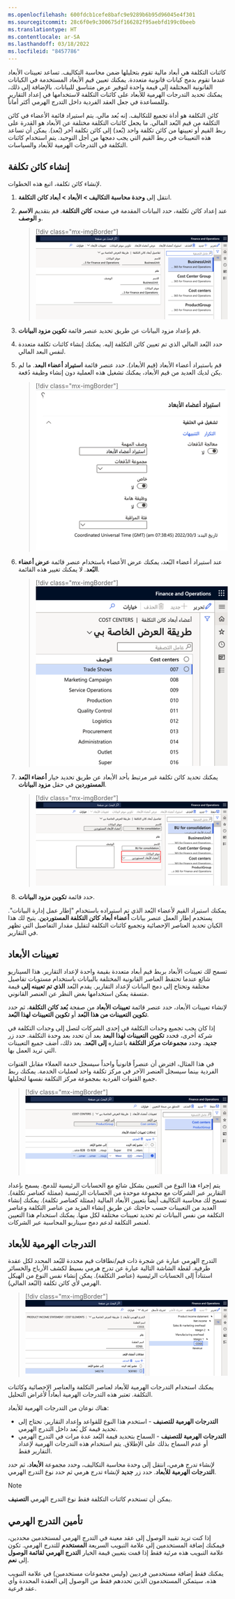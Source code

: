 ```yaml
---
ms.openlocfilehash: 600fdcb1cefe8bafc9e9289b6b95d96045e4f301
ms.sourcegitcommit: 28c6f0e9c300675df166282f95aebfd199c0beeb
ms.translationtype: HT
ms.contentlocale: ar-SA
ms.lasthandoff: 03/18/2022
ms.locfileid: "8457786"
---
```

كائنات التكلفة هي أبعاد مالية تقوم بتحليلها ضمن محاسبة التكاليف. تساعد تعيينات الأبعاد عندما تقوم بدمج كيانات قانونية متعددة. يمكنك تعيين قيم الأبعاد المستخدمة في الكيانات القانونية المختلفة إلى قيمة واحدة لتوفير عرض متناسق للبيانات. بالإضافة إلى ذلك، يمكنك تحديد التدرجات الهرمية للأبعاد على كائنات التكلفة لاستخدامها في إعداد التقارير وللمساعدة في جعل العقد الفردية داخل التدرج الهرمي أكثر أماناً.

كائن التكلفة هو أداة تجميع للتكاليف. إنه بُعد مالي. يتم استيراد قائمة الأعضاء في كائن التكلفة من قيم البُعد المالي. ما يجعل كائنات التكلفة مختلفة عن الأبعاد هو القدرة على ربط القيم أو تعيينها من كائن تكلفة واحد (بُعد) إلى كائن تكلفة آخر (بُعد). يمكن أن تساعد هذه التعيينات في ربط القيم التي يجب دمجها من أجل التوحيد. يتم استخدام كائنات التكلفة في التدرجات الهرمية للأبعاد والسياسات.

## <a name="create-a-cost-object"></a>إنشاء كائن تكلفة
لإنشاء كائن تكلفة، اتبع هذه الخطوات.

1. انتقل إلى **وحدة محاسبة التكاليف > الأبعاد > أبعاد كائن التكلفة**.
2. عند إعداد كائن تكلفة، حدد البيانات المقدمة في صفحة **كائن التكلفة**. قم بتقديم **الاسم** و **الوصف**.

    > [!div class="mx-imgBorder"]
    > ![لقطة شاشة لصفحة تفاصيل أبعاد كائن التكلفة.](../media/cost-object-dimension-details.png)
    
1. قم بإعداد مزود البيانات عن طريق تحديد عنصر قائمة **تكوين مزود البيانات**. 
2. حدد البُعد المالي الذي تم تعيين كائن التكلفة إليه. يمكنك إنشاء كائنات تكلفة متعددة لنفس البعد المالي.
3. قم باستيراد أعضاء الأبعاد (قيم الأبعاد). حدد عنصر قائمة **استيراد أعضاء البعد**. ما لم يكن لديك العديد من قيم الأبعاد، يمكنك تشغيل هذه العملية دون إنشاء وظيفة دُفعة.

    > [!div class="mx-imgBorder"]
    > ![ لقطة شاشة لصفحة استيراد أعضاء البعد.](../media/import-dimension-members.png)

1. عند استيراد أعضاء البُعد، يمكنك عرض الأعضاء باستخدام عنصر قائمة **عرض أعضاء البُعد**. لا يمكنك تغيير هذه القائمة.

    > [!div class="mx-imgBorder"]
    > ![لقطة شاشة لصفحة أعضاء بُعد كائن التكلفة.](../media/cost-object-dimension-members.png)
 
1. يمكنك تحديد كائن تكلفة غير مرتبط بأحد الأبعاد عن طريق تحديد خيار **أعضاء البُعد المستوردين** في حقل **مزود البيانات**.

    > [!div class="mx-imgBorder"]
    > ![لقطة شاشة لصفحة تفاصيل بُعد كائن التكلفة التي تعرض خيار أعضاء البُعد المستوردين.](../media/imported-dimension-members.png)
     
1. حدد قائمة **تكوين مزود البيانات**.
 
يمكنك استيراد القيم لأعضاء البُعد الذي تم استيراده باستخدام "إطار عمل إدارة البيانات". يستخدم إطار العمل عنصر بيانات **أعضاء أبعاد كائن التكلفة المستوردين**. يتيح لك هذا الكيان تحديد العناصر الإحصائية وتجميع كائنات التكلفة لتقليل مقدار التفاصيل التي تظهر في التقارير. 

## <a name="dimension-mappings"></a>تعيينات الأبعاد
تسمح لك تعيينات الأبعاد بربط قيم أبعاد متعددة بقيمة واحدة لإعداد التقارير. هذا السيناريو شائع عندما تحتفظ العناصر القانونية المختلفة بالبيانات باستخدام مستويات تفاصيل مختلفة وتحتاج إلى دمج البيانات لإعداد التقارير. يقدم البُعد **الذي تم تعيينه إلى** قيمة متسقة يمكن استخدامها بغض النظر عن العنصر القانوني.

لإنشاء تعيينات الأبعاد، حدد عنصر قائمة **تعيينات الأبعاد** من صفحة **بُعد كائن التكلفة**، ثم حدد **تكوين التعيينات من هذا البُعد** أو **تكوين التعيينات لهذا البُعد**.
 
إذا كان يجب تجميع وحدات التكلفة في إحدى الشركات لتصل إلى وحدات التكلفة في شركة أخرى، فحدد **تكوين التعيينات لهذا البعد** بعد أن تحدد بعد وحدة التكلفة. حدد زر **جديد**، وحدد **مجموعات مركز التكلفة** باعتباره **إلى البُعد**. بعد ذلك، أضف جميع التعيينات التي تريد العمل بها. 

في هذا المثال، افترض أن عنصراً قانونياً واحداً سيسجل خدمة العملاء مقابل القنوات الفردية بينما سيسجل العنصر الآخر في مركز تكلفة واحد لعمليات الخدمة. يمكنك ربط جميع القنوات الفردية بمجموعة مركز التكلفة نفسها لتحليلها.

> [!div class="mx-imgBorder"]
> ![لقطة شاشة لصفحة تعيينات عضو البُعد.](../media/dimension-member-mappings.png)

يتم إجراء هذا النوع من التعيين بشكل شائع مع الحسابات الرئيسية للدمج. يسمح بإعداد التقارير عبر الشركات مع مجموعة موحدة من الحسابات الرئيسية (ممثلة كعناصر تكلفة). تسمح لك محاسبة التكاليف أيضاً بتعيين الأبعاد المالية (ممثلة كعناصر تكلفة). يمكنك إنشاء العديد من التعيينات حسب حاجتك عن طريق إنشاء المزيد من عناصر التكلفة وعناصر التكلفة من نفس البيانات ثم تحديد تعيينات مختلفة لكل منها. يمكنك استخدام هذا التعيين لعنصر التكلفة لدعم دمج سيناريو المحاسبة عبر الشركات.

## <a name="dimension-hierarchies"></a>التدرجات الهرمية للأبعاد
التدرج الهرمي عبارة عن شجرة ذات قيم/نطاقات قيم محددة للبُعد المحدد لكل عقدة طرفية. لقطة الشاشة التالية عبارة عن تدرج هرمي بسيط لكشف الأرباح والخسائر استناداً إلى الحسابات الرئيسية (عناصر التكلفة). يمكن إنشاء نفس النوع من الهيكل الهرمي لأي كائن تكلفة (البُعد المالي).

> [!div class="mx-imgBorder"]
> ![لقطة شاشة لصفحة التدرج الهرمي للأبعاد.](../media/dimension-hierarchy.png)
 
يمكنك استخدام التدرجات الهرمية للأبعاد لعناصر التكلفة والعناصر الإحصائية وكائنات التكلفة. تعتبر هذه التدرجات الهرمية أبعاداً لأغراض التحليل. 

هناك نوعان من التدرجات الهرمية للأبعاد:

- **التدرجات الهرمية للتصنيف** - استخدم هذا النوع للقواعد وإعداد التقارير. تحتاج إلى تحديد قيمة كل بُعد داخل التدرج الهرمي. 
- **التدرجات الهرمية للتصنيف** - السماح بتحديد قيمة البُعد عدة مرات في التدرج الهرمي أو عدم السماح بذلك على الإطلاق. يتم استخدام هذه التدرجات الهرمية لإعداد التقارير فقط.

لإنشاء تدرج هرمي، انتقل إلى وحدة محاسبة التكاليف، وحدد مجموعة **الأبعاد**، ثم حدد **التدرجات الهرمية للأبعاد**. حدد زر **جديد** لإنشاء تدرج هرمي ثم حدد نوع التدرج الهرمي. 

> [!NOTE]
> يمكن أن تستخدم كائنات التكلفة فقط نوع التدرج الهرمي **التصنيف**.

## <a name="secure-a-hierarchy"></a>تأمين التدرج الهرمي
إذا كنت تريد تقييد الوصول إلى عقد معينة في التدرج الهرمي لمستخدمين محددين، فيمكنك إضافة المستخدمين إلى علامة التبويب السريعة **المستخدم** للتدرج الهرمي. تكون علامة التبويب هذه مرئية فقط إذا قمت بتعيين قيمة الخيار **التدرج الهرمي لقائمة الوصول** إلى **نعم**.
 
يمكنك فقط إضافة مستخدمين فرديين (وليس مجموعات مستخدمين) في علامة التبويب هذه. سيتمكن المستخدمون الذين تحددهم فقط من الوصول إلى العقدة المحددة وأي عقد فرعية.
 
